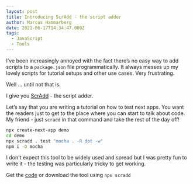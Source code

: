 ```yaml
---
layout: post
title: Introducing ScrAdd - the script adder
author: Marcus Hammarberg
date: 2021-06-17T14:34:47.000Z
tags:
  - JavaScript
  - Tools
---
```


I’ve been increasingly annoyed with the fact there’s no easy way to add scripts to a `package.json` file programmatically. It always messes up my lovely scripts for tutorial setups and other use cases. Very frustrating.

Well … until not that is.

I give you [ScrAdd](https://www.npmjs.com/package/scradd) - the script adder.

Let’s say that you are writing a tutorial on how to test next apps. You want the readers just to get to the place where you can start to talk about code. My friend - just `scradd` in that command and take the rest of the day off!

```bash
npx create-next-app demo
cd demo
npx scradd . test "mocha . -R dot -w"
npm i -D mocha
```

I don't expect this tool to be widely used and spread but I was pretty fun to write it - the testing was particularly tricky to get working.

Get the [code](https://github.com/marcusoftnet/scradd) or download the tool using `npx scradd`
